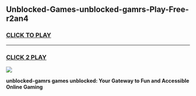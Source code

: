 
## Unblocked-Games-unblocked-gamrs-Play-Free-r2an4
<h3>
<a href="https://premium76.site?title=unblocked-gamrs&ref=23A">CLICK TO PLAY</a></h3>
<hr>

<h3>
<a href="https://premium76.site?title=unblocked-gamrs&ref=23A">CLICK 2 PLAY</a>
  
</h3>

<a href="https://premium76.site?title=unblocked-gamrs&ref=23A"><img src="https://clearcache.store/games.png"></a>


**unblocked-gamrs games unblocked: Your Gateway to Fun and Accessible Online Gaming**
